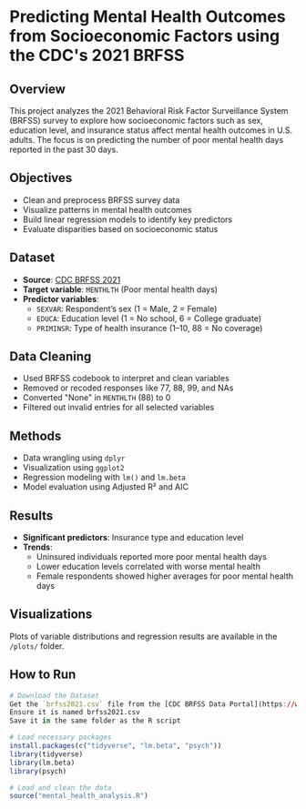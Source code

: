 # Predicting Mental Health Outcomes from Socioeconomic Factors using the CDC's 2021 BRFSS

## Overview
This project analyzes the 2021 Behavioral Risk Factor Surveillance System (BRFSS) survey to explore how socioeconomic factors such as sex, education level, and insurance status affect mental health outcomes in U.S. adults. The focus is on predicting the number of poor mental health days reported in the past 30 days.

## Objectives
- Clean and preprocess BRFSS survey data
- Visualize patterns in mental health outcomes
- Build linear regression models to identify key predictors
- Evaluate disparities based on socioeconomic status

## Dataset
- **Source**: [CDC BRFSS 2021](https://www.cdc.gov/brfss/)
- **Target variable**: `MENTHLTH` (Poor mental health days)
- **Predictor variables**:
  - `SEXVAR`: Respondent’s sex (1 = Male, 2 = Female)
  - `EDUCA`: Education level (1 = No school, 6 = College graduate)
  - `PRIMINSR`: Type of health insurance (1–10, 88 = No coverage)

## Data Cleaning
- Used BRFSS codebook to interpret and clean variables
- Removed or recoded responses like 77, 88, 99, and NAs
- Converted "None" in `MENTHLTH` (88) to 0
- Filtered out invalid entries for all selected variables

## Methods
- Data wrangling using `dplyr`
- Visualization using `ggplot2`
- Regression modeling with `lm()` and `lm.beta`
- Model evaluation using Adjusted R² and AIC

## Results
- **Significant predictors**: Insurance type and education level
- **Trends**:
  - Uninsured individuals reported more poor mental health days
  - Lower education levels correlated with worse mental health
  - Female respondents showed higher averages for poor mental health days

## Visualizations
Plots of variable distributions and regression results are available in the `/plots/` folder.

## How to Run
```r
# Download the Dataset
Get the `brfss2021.csv` file from the [CDC BRFSS Data Portal](https://www.cdc.gov/brfss/annual_data/annual_2021.html)  
Ensure it is named brfss2021.csv
Save it in the same folder as the R script

# Load necessary packages
install.packages(c("tidyverse", "lm.beta", "psych"))
library(tidyverse)
library(lm.beta)
library(psych)

# Load and clean the data
source("mental_health_analysis.R")
